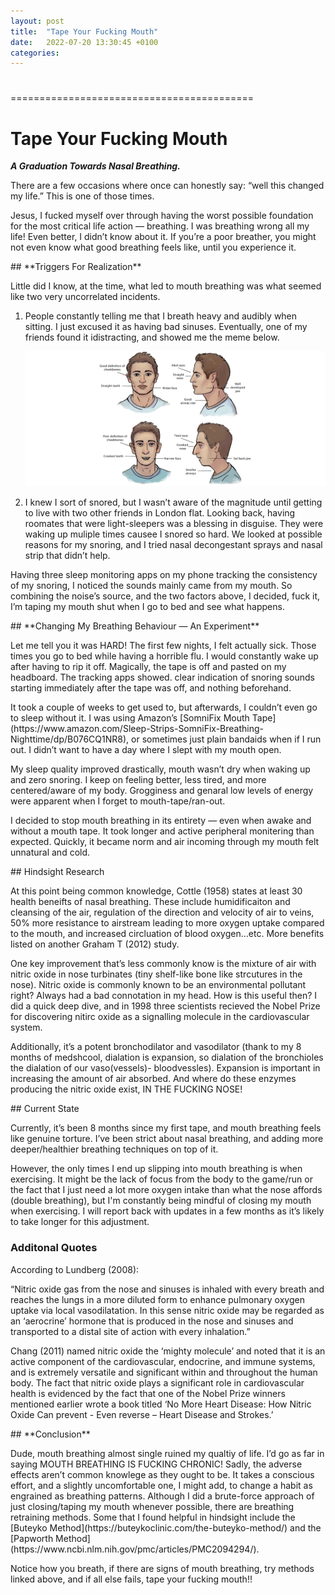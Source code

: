 ```yaml
---
layout: post
title:  "Tape Your Fucking Mouth"
date:   2022-07-20 13:30:45 +0100
categories:
---
```

#
==========================================

# Tape Your Fucking Mouth 

***A Graduation Towards Nasal Breathing.*** 

<p>
There are a few occasions where once can honestly say: “well this changed my life.” This is one of those times. 
</p>
<p>
Jesus, I fucked myself over through having the worst possible foundation for the most critical life action — breathing. I was breathing wrong all my life! Even better, I didn’t know about it. If you’re a poor breather, you might not even know what good breathing feels like, until you experience it. 
</p>
## **Triggers For Realization**
<p>
Little did I know, at the time, what led to mouth breathing was what seemed like two very uncorrelated incidents. 

1. People constantly telling me that I breath heavy and audibly when sitting. I just excused it as having bad sinuses. Eventually,  one of my friends found it idistracting, and showed me the meme below. 
    
    ![Nasal Breathing](/assets/images/breathing.png)
    
2. I knew I sort of snored, but I wasn’t aware of the magnitude until getting to live with two other friends in London flat. Looking back, having roomates that were light-sleepers was a blessing in disguise. They were waking up muliple times causee I snored so hard. We looked at possible reasons for my snoring, and I tried nasal decongestant sprays and nasal strip that didn’t help. 
</p>
<p>
Having three sleep monitoring apps on my phone tracking the consistency of my snoring, I noticed the sounds mainly came from my mouth. So combining the noise’s source, and the two factors above, I decided, fuck it, I’m taping my mouth shut when I go to bed and see what happens. 
</p>
## **Changing My Breathing Behaviour — An Experiment**
<p>
Let me tell you it was HARD! The first few nights, I felt actually sick. Those times you go to bed while having a horrible flu.  I would constantly wake up after having to rip it off. Magically, the tape is off and pasted on my headboard. The tracking apps showed. clear indication of snoring sounds starting immediately after the tape was off, and nothing beforehand. 
</p>
<p>
It took a couple of weeks to get used to, but afterwards, I couldn’t even go to sleep without it. I was using Amazon’s [SomniFix Mouth Tape](https://www.amazon.com/Sleep-Strips-SomniFix-Breathing-Nighttime/dp/B076CQ1NR8), or sometimes just plain bandaids when if I run out. I didn’t want to have a day where I slept with my mouth open. 
</p>
<p>
My sleep quality improved drastically, mouth wasn’t dry when waking up and zero snoring. I keep on feeling better, less tired, and more centered/aware of my body. Grogginess and genaral low levels of energy were apparent when I forget to mouth-tape/ran-out.
</p>
<p>
I decided to stop mouth breathing in its entirety — even when awake and without a mouth tape. It took longer and active peripheral monitering than expected. Quickly, it became norm and air incoming through my mouth felt unnatural and cold.
</p>
## Hindsight Research
<p>
At this point being common knowledge, Cottle (1958) states at least 30 health beneifts of nasal breathing. These include humidificaiton and cleansing of the air, regulation of the direction and velocity of air to veins, 50% more resistance to airstream leading to more oxygen uptake compared to the mouth, and increased circluation of blood oxygen…etc. More benefits listed on another Graham T (2012) study.  
</p>
<p>
One key improvement that’s less commonly know is the mixture of air with nitric oxide in nose turbinates (tiny shelf-like bone like strcutures in the nose). Nitric oxide is commonly known to be an environmental pollutant right? Always had a bad connotation in my head. How is this useful then? I did a quick deep dive, and in 1998 three scientists recieved the Nobel Prize for discovering nitirc oxide as a signalling molecule in the cardiovascular system. 
</p>
<p>
Additionally, it’s a potent bronchodilator and vasodilator (thank to my 8 months of medshcool, dialation is expansion, so dialation of the bronchioles the dialation of our vaso(vessels)- bloodvessles). Expansion is important in increasing the amount of air absorbed. And where do these enzymes producing the nitric oxide exist, IN THE FUCKING NOSE!
</p>
## Current State
<p>
Currently, it’s been 8 months since my first tape, and mouth breathing feels like genuine torture. I’ve been strict about nasal breathing, and adding more deeper/healthier breathing techniques on top of it. 
</p>
<p>
However, the only times I end up slipping into mouth breathing is when exercising. It might be the lack of focus from the body to the game/run or the fact that I just need a lot more oxygen intake than what the nose affords (double breathing),  but I'm constantly being mindful of closing my mouth when exercising. I will report back with updates in a few months as it’s likely to take longer for this adjustment. 
</p>

### **Additonal Quotes**
<p>
According to Lundberg (2008):
</p>
<p>
“Nitric oxide gas from the nose and sinuses is inhaled with every breath and reaches the lungs in a more diluted form to enhance pulmonary oxygen uptake via local vasodilatation. In this sense nitric oxide may be regarded as an ‘aerocrine’ hormone that is produced in the nose and sinuses and transported to a distal site of action with every inhalation.”
</p>
<p>
Chang (2011) named nitric oxide the ‘mighty molecule’ and noted that it is an active component of the cardiovascular, endocrine, and immune systems, and is extremely versatile and significant within and throughout the human body. The fact that nitric oxide plays a significant role in cardiovascular health is evidenced by the fact that one of the Nobel Prize winners mentioned earlier wrote a book titled ‘No More Heart Disease: How Nitric Oxide Can prevent - Even reverse – Heart Disease and Strokes.’
</p>
## **Conclusion**
<p>
Dude, mouth breathing almost single ruined my qualtiy of life. I’d go as far in saying MOUTH BREATHING IS FUCKING CHRONIC! Sadly, the adverse effects aren’t common knowlege as they ought to be. It takes a conscious effort, and a slightly uncomfortable one, I might add, to change a habit as engrained as breathing patterns. Although I did a brute-force approach of just closing/taping my mouth whenever possible, there are breathing retraining methods. Some that I found helpful in hindsight include the [Buteyko Method](https://buteykoclinic.com/the-buteyko-method/) and the [Papworth Method](https://www.ncbi.nlm.nih.gov/pmc/articles/PMC2094294/). 
</p>
</p>
<p>
Notice how you breath, if there are signs of mouth breathing, try methods linked above, and if all else fails, tape your fucking mouth!!</p>
